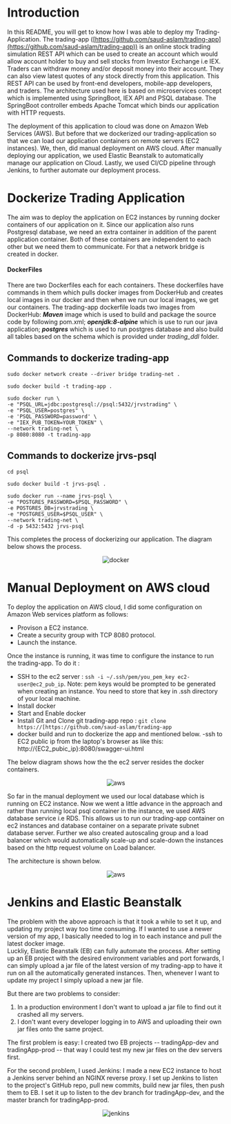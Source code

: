 

# Introduction
In this README, you will get to know how I was able to deploy my Trading-Application. The trading-app ([https://github.com/saud-aslam/trading-app](https://github.com/saud-aslam/trading-app)) is an online stock trading simulation REST API which can be used to create an account which would allow account holder to buy and sell stocks from Investor Exchange i.e IEX. Traders can withdraw money and/or deposit money into their account. They can also view latest quotes of any stock directly from this application. This REST API can be used by front-end developers, mobile-app developers, and traders. The architecture used here is based on microservices concept which is implemented using SpringBoot, IEX API and PSQL database. The SpringBoot controller embeds Apache Tomcat which binds our application with HTTP requests.

The deployment of this application to cloud was done on Amazon Web Services (AWS). But before that we dockerized our trading-application so that we can load our application containers on remote servers (EC2 instances). We, then, did manual deployment on AWS cloud. After manually deploying our application, we used Elastic Beanstalk to automatically manage our application on Cloud. Lastly, we used CI/CD pipeline through Jenkins, to further automate our deployment process.


# Dockerize Trading Application

The aim was to deploy the application on EC2 instances by running docker containers of our application on it. Since our application also runs Postgresql database, we need an extra container in addition of the parent application container. Both of these containers are independent to each other but we need them to communicate. For that a network bridge is created in docker. 
#### DockerFiles
There are two Dockerfiles each for each containers. These dockerfiles have commands in them which pulls docker images from DockerHub and creates local images in our docker and then when we run our local images, we get our containers. The trading-app dockerfile loads two images from DockerHub: ***Maven*** image which is used to build and package the source code by following pom.xml; ***openjdk:8-alpine*** which is use to run our java application; ***postgres*** which is used to run postgres database and  also build all tables based on the schema which is provided under *trading_ddl* folder.






## Commands to dockerize trading-app

```
sudo docker network create --driver bridge trading-net .

```
```
sudo docker build -t trading-app .

```
```
sudo docker run \
-e "PSQL_URL=jdbc:postgresql://psql:5432/jrvstrading" \
-e "PSQL_USER=postgres" \
-e 'PSQL_PASSWORD=password' \
-e "IEX_PUB_TOKEN=YOUR_TOKEN" \
--network trading-net \
-p 8080:8080 -t trading-app

```

## Commands to dockerize jrvs-psql


```
cd psql

sudo docker build -t jrvs-psql .

sudo docker run --name jrvs-psql \
-e "POSTGRES_PASSWORD=$PSQL_PASSWORD" \
-e POSTGRES_DB=jrvstrading \
-e "POSTGRES_USER=$PSQL_USER" \
--network trading-net \
-d -p 5432:5432 jrvs-psql

```

This completes the process of dockerizing our application. The diagram below shows the process.
 <p align="center">
 <img src="src/assets/images/docker.png" alt="docker"></p>
  


# Manual Deployment on AWS cloud

To deploy the application on AWS cloud, I did some configuration on Amazon Web services platform as follows:
- Provison a EC2 instance.
- Create a security group with TCP 8080 protocol.
- Launch the instance.

Once the instance is running, it was time to configure the instance to run the trading-app. To do it :
- SSH to the ec2 server : `ssh -i ~/.ssh/pem/you_pem_key ec2-user@ec2_pub_ip`. Note: pem keys would be prompted to be generated when creating an instance. You need to store that key in .ssh directory of your local machine.
- Install docker 
- Start and Enable docker
- Install Git and Clone git trading-app repo : `git clone https://[https://github.com/saud-aslam/trading-app`
- docker build and run to dockerize the app and mentioned below.
-ssh to EC2 public ip from the laptop's browser as like this: http://{EC2_pubic_ip}:8080/swagger-ui.html

The below diagram shows how the the ec2 server resides the docker containers.
<p align="center">
 <img src="src/assets/images/docker1.png" alt="aws"></p>

So far in the manual deployment we used our local database which is running on EC2 instance. Now we went a little advance in the approach and rather than running local psql container in the instance, we used AWS database service i.e RDS. This allows us to run our trading-app container on ec2 instances and database container on a separate private subnet database server. Further we also created autoscaling group and a load balancer which would automatically scale-up and scale-down the instances based on the  http request volume on Load balancer.

The architecture is shown below.
<p align="center">
<img src="src/assets/images/trading-aws.png" alt="aws"></p>

# Jenkins and Elastic Beanstalk

The problem with the above approach is that it took a while to set it up, and updating my project way too time consuming. If I wanted to use a newer version of my app, I basically needed to log in to each instance and pull the latest docker image.  
Luckliy, Elastic Beanstalk (EB) can fully automate the process. After setting up an EB project with the desired environment variables and port forwards, I can simply upload a jar file of the latest version of my trading-app to have it run on all the automatically generated instances. Then, whenever I want to update my project I simply upload a new jar file.

But there are two problems to consider:

1.  In a production environment I don't want to upload a jar file to find out it crashed all my servers.
2.  I don't want every developer logging in to AWS and uploading their own jar files onto the same project.

The first problem is easy: I created two EB projects -- tradingApp-dev and tradingApp-prod -- that way I could test my new jar files on the dev servers first.

For the second problem, I used Jenkins: I made a new EC2 instance to host a Jenkins server behind an NGINX reverse proxy. I set up Jenkins to listen to the project's GitHub repo, pull new commits, build new jar files, then push them to EB. I set it up to listen to the dev branch for tradingApp-dev, and the master branch for tradingApp-prod.


 

  <p align="center">
<img src="src/assets/images/Jenkins.png" alt="jenkins"></p>

<!--stackedit_data:
eyJoaXN0b3J5IjpbLTE4Mjg0Mzk4NiwtMjE2OTA0NTU3LC0xMz
QwOTQ5MTQ0LDE0MjEwMjg4MDEsLTQ5NzE1OTMyOSwxNjMwNzQy
MjAsNDc0MzE5MTk0LC0zMDUwMTc5ODAsMTgyNzAxMzgxMSwtMT
YxNzYxODgyMiwyMDY4MjMxOTM3LC0zOTQzMTc4MTBdfQ==
-->